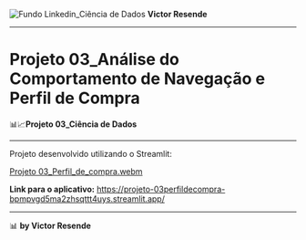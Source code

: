 ![Fundo Linkedin_Ciência de Dados](https://github.com/user-attachments/assets/0aa9ee1f-9131-4f88-9f25-73b532d9b2f0)
**Victor Resende**
_______________
# Projeto 03_Análise do Comportamento de Navegação e Perfil de Compra
📊📈**Projeto 03_Ciência de Dados**
_______________
Projeto desenvolvido utilizando o Streamlit:

[Projeto 03_Perfil_de_compra.webm](https://github.com/user-attachments/assets/1e6d2bab-9d99-4253-a1d2-37602027abf1)

**Link para o aplicativo:**
https://projeto-03perfildecompra-bpmpvgd5ma2zhsqttt4uys.streamlit.app/
_______________
📊 **by Victor Resende**
